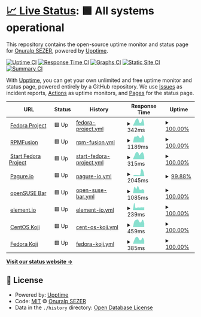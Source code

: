 # [📈 Live Status](https://thunderbirdtr.github.io/uptime): <!--live status--> **🟩 All systems operational**

This repository contains the open-source uptime monitor and status page for [Onuralp SEZER](https://thunderbirdtr.github.io/uptime), powered by [Upptime](https://github.com/upptime/upptime).

[![Uptime CI](https://github.com/thunderbirdtr/uptime/workflows/Uptime%20CI/badge.svg)](https://github.com/thunderbirdtr/uptime/actions?query=workflow%3A%22Uptime+CI%22)
[![Response Time CI](https://github.com/thunderbirdtr/uptime/workflows/Response%20Time%20CI/badge.svg)](https://github.com/thunderbirdtr/uptime/actions?query=workflow%3A%22Response+Time+CI%22)
[![Graphs CI](https://github.com/thunderbirdtr/uptime/workflows/Graphs%20CI/badge.svg)](https://github.com/thunderbirdtr/uptime/actions?query=workflow%3A%22Graphs+CI%22)
[![Static Site CI](https://github.com/thunderbirdtr/uptime/workflows/Static%20Site%20CI/badge.svg)](https://github.com/thunderbirdtr/uptime/actions?query=workflow%3A%22Static+Site+CI%22)
[![Summary CI](https://github.com/thunderbirdtr/uptime/workflows/Summary%20CI/badge.svg)](https://github.com/thunderbirdtr/uptime/actions?query=workflow%3A%22Summary+CI%22)

With [Upptime](https://upptime.js.org), you can get your own unlimited and free uptime monitor and status page, powered entirely by a GitHub repository. We use [Issues](https://github.com/thunderbirdtr/uptime/issues) as incident reports, [Actions](https://github.com/thunderbirdtr/uptime/actions) as uptime monitors, and [Pages](https://thunderbirdtr.github.io/uptime) for the status page.

<!--start: status pages-->
<!-- This summary is generated by Upptime (https://github.com/upptime/upptime) -->
<!-- Do not edit this manually, your changes will be overwritten -->
<!-- prettier-ignore -->
| URL | Status | History | Response Time | Uptime |
| --- | ------ | ------- | ------------- | ------ |
| <img alt="" src="https://favicons.githubusercontent.com/getfedora.org" height="13"> [Fedora Project](https://getfedora.org/) | 🟩 Up | [fedora-project.yml](https://github.com/onuralpszr/uptime/commits/HEAD/history/fedora-project.yml) | <details><summary><img alt="Response time graph" src="./graphs/fedora-project/response-time-week.png" height="20"> 342ms</summary><br><a href="https://thunderbirdtr.github.io/uptime/history/fedora-project"><img alt="Response time 349" src="https://img.shields.io/endpoint?url=https%3A%2F%2Fraw.githubusercontent.com%2Fonuralpszr%2Fuptime%2FHEAD%2Fapi%2Ffedora-project%2Fresponse-time.json"></a><br><a href="https://thunderbirdtr.github.io/uptime/history/fedora-project"><img alt="24-hour response time 94" src="https://img.shields.io/endpoint?url=https%3A%2F%2Fraw.githubusercontent.com%2Fonuralpszr%2Fuptime%2FHEAD%2Fapi%2Ffedora-project%2Fresponse-time-day.json"></a><br><a href="https://thunderbirdtr.github.io/uptime/history/fedora-project"><img alt="7-day response time 342" src="https://img.shields.io/endpoint?url=https%3A%2F%2Fraw.githubusercontent.com%2Fonuralpszr%2Fuptime%2FHEAD%2Fapi%2Ffedora-project%2Fresponse-time-week.json"></a><br><a href="https://thunderbirdtr.github.io/uptime/history/fedora-project"><img alt="30-day response time 340" src="https://img.shields.io/endpoint?url=https%3A%2F%2Fraw.githubusercontent.com%2Fonuralpszr%2Fuptime%2FHEAD%2Fapi%2Ffedora-project%2Fresponse-time-month.json"></a><br><a href="https://thunderbirdtr.github.io/uptime/history/fedora-project"><img alt="1-year response time 349" src="https://img.shields.io/endpoint?url=https%3A%2F%2Fraw.githubusercontent.com%2Fonuralpszr%2Fuptime%2FHEAD%2Fapi%2Ffedora-project%2Fresponse-time-year.json"></a></details> | <details><summary><a href="https://thunderbirdtr.github.io/uptime/history/fedora-project">100.00%</a></summary><a href="https://thunderbirdtr.github.io/uptime/history/fedora-project"><img alt="All-time uptime 99.91%" src="https://img.shields.io/endpoint?url=https%3A%2F%2Fraw.githubusercontent.com%2Fonuralpszr%2Fuptime%2FHEAD%2Fapi%2Ffedora-project%2Fuptime.json"></a><br><a href="https://thunderbirdtr.github.io/uptime/history/fedora-project"><img alt="24-hour uptime 100.00%" src="https://img.shields.io/endpoint?url=https%3A%2F%2Fraw.githubusercontent.com%2Fonuralpszr%2Fuptime%2FHEAD%2Fapi%2Ffedora-project%2Fuptime-day.json"></a><br><a href="https://thunderbirdtr.github.io/uptime/history/fedora-project"><img alt="7-day uptime 100.00%" src="https://img.shields.io/endpoint?url=https%3A%2F%2Fraw.githubusercontent.com%2Fonuralpszr%2Fuptime%2FHEAD%2Fapi%2Ffedora-project%2Fuptime-week.json"></a><br><a href="https://thunderbirdtr.github.io/uptime/history/fedora-project"><img alt="30-day uptime 99.03%" src="https://img.shields.io/endpoint?url=https%3A%2F%2Fraw.githubusercontent.com%2Fonuralpszr%2Fuptime%2FHEAD%2Fapi%2Ffedora-project%2Fuptime-month.json"></a><br><a href="https://thunderbirdtr.github.io/uptime/history/fedora-project"><img alt="1-year uptime 99.91%" src="https://img.shields.io/endpoint?url=https%3A%2F%2Fraw.githubusercontent.com%2Fonuralpszr%2Fuptime%2FHEAD%2Fapi%2Ffedora-project%2Fuptime-year.json"></a></details>
| <img alt="" src="https://favicons.githubusercontent.com/rpmfusion.org" height="13"> [RPMFusion](https://rpmfusion.org/) | 🟩 Up | [rpm-fusion.yml](https://github.com/onuralpszr/uptime/commits/HEAD/history/rpm-fusion.yml) | <details><summary><img alt="Response time graph" src="./graphs/rpm-fusion/response-time-week.png" height="20"> 1189ms</summary><br><a href="https://thunderbirdtr.github.io/uptime/history/rpm-fusion"><img alt="Response time 1128" src="https://img.shields.io/endpoint?url=https%3A%2F%2Fraw.githubusercontent.com%2Fonuralpszr%2Fuptime%2FHEAD%2Fapi%2Frpm-fusion%2Fresponse-time.json"></a><br><a href="https://thunderbirdtr.github.io/uptime/history/rpm-fusion"><img alt="24-hour response time 972" src="https://img.shields.io/endpoint?url=https%3A%2F%2Fraw.githubusercontent.com%2Fonuralpszr%2Fuptime%2FHEAD%2Fapi%2Frpm-fusion%2Fresponse-time-day.json"></a><br><a href="https://thunderbirdtr.github.io/uptime/history/rpm-fusion"><img alt="7-day response time 1189" src="https://img.shields.io/endpoint?url=https%3A%2F%2Fraw.githubusercontent.com%2Fonuralpszr%2Fuptime%2FHEAD%2Fapi%2Frpm-fusion%2Fresponse-time-week.json"></a><br><a href="https://thunderbirdtr.github.io/uptime/history/rpm-fusion"><img alt="30-day response time 1137" src="https://img.shields.io/endpoint?url=https%3A%2F%2Fraw.githubusercontent.com%2Fonuralpszr%2Fuptime%2FHEAD%2Fapi%2Frpm-fusion%2Fresponse-time-month.json"></a><br><a href="https://thunderbirdtr.github.io/uptime/history/rpm-fusion"><img alt="1-year response time 1128" src="https://img.shields.io/endpoint?url=https%3A%2F%2Fraw.githubusercontent.com%2Fonuralpszr%2Fuptime%2FHEAD%2Fapi%2Frpm-fusion%2Fresponse-time-year.json"></a></details> | <details><summary><a href="https://thunderbirdtr.github.io/uptime/history/rpm-fusion">100.00%</a></summary><a href="https://thunderbirdtr.github.io/uptime/history/rpm-fusion"><img alt="All-time uptime 100.00%" src="https://img.shields.io/endpoint?url=https%3A%2F%2Fraw.githubusercontent.com%2Fonuralpszr%2Fuptime%2FHEAD%2Fapi%2Frpm-fusion%2Fuptime.json"></a><br><a href="https://thunderbirdtr.github.io/uptime/history/rpm-fusion"><img alt="24-hour uptime 100.00%" src="https://img.shields.io/endpoint?url=https%3A%2F%2Fraw.githubusercontent.com%2Fonuralpszr%2Fuptime%2FHEAD%2Fapi%2Frpm-fusion%2Fuptime-day.json"></a><br><a href="https://thunderbirdtr.github.io/uptime/history/rpm-fusion"><img alt="7-day uptime 100.00%" src="https://img.shields.io/endpoint?url=https%3A%2F%2Fraw.githubusercontent.com%2Fonuralpszr%2Fuptime%2FHEAD%2Fapi%2Frpm-fusion%2Fuptime-week.json"></a><br><a href="https://thunderbirdtr.github.io/uptime/history/rpm-fusion"><img alt="30-day uptime 100.00%" src="https://img.shields.io/endpoint?url=https%3A%2F%2Fraw.githubusercontent.com%2Fonuralpszr%2Fuptime%2FHEAD%2Fapi%2Frpm-fusion%2Fuptime-month.json"></a><br><a href="https://thunderbirdtr.github.io/uptime/history/rpm-fusion"><img alt="1-year uptime 100.00%" src="https://img.shields.io/endpoint?url=https%3A%2F%2Fraw.githubusercontent.com%2Fonuralpszr%2Fuptime%2FHEAD%2Fapi%2Frpm-fusion%2Fuptime-year.json"></a></details>
| <img alt="" src="https://favicons.githubusercontent.com/start.fedoraproject.org" height="13"> [Start Fedora Project](https://start.fedoraproject.org/) | 🟩 Up | [start-fedora-project.yml](https://github.com/onuralpszr/uptime/commits/HEAD/history/start-fedora-project.yml) | <details><summary><img alt="Response time graph" src="./graphs/start-fedora-project/response-time-week.png" height="20"> 315ms</summary><br><a href="https://thunderbirdtr.github.io/uptime/history/start-fedora-project"><img alt="Response time 334" src="https://img.shields.io/endpoint?url=https%3A%2F%2Fraw.githubusercontent.com%2Fonuralpszr%2Fuptime%2FHEAD%2Fapi%2Fstart-fedora-project%2Fresponse-time.json"></a><br><a href="https://thunderbirdtr.github.io/uptime/history/start-fedora-project"><img alt="24-hour response time 137" src="https://img.shields.io/endpoint?url=https%3A%2F%2Fraw.githubusercontent.com%2Fonuralpszr%2Fuptime%2FHEAD%2Fapi%2Fstart-fedora-project%2Fresponse-time-day.json"></a><br><a href="https://thunderbirdtr.github.io/uptime/history/start-fedora-project"><img alt="7-day response time 315" src="https://img.shields.io/endpoint?url=https%3A%2F%2Fraw.githubusercontent.com%2Fonuralpszr%2Fuptime%2FHEAD%2Fapi%2Fstart-fedora-project%2Fresponse-time-week.json"></a><br><a href="https://thunderbirdtr.github.io/uptime/history/start-fedora-project"><img alt="30-day response time 286" src="https://img.shields.io/endpoint?url=https%3A%2F%2Fraw.githubusercontent.com%2Fonuralpszr%2Fuptime%2FHEAD%2Fapi%2Fstart-fedora-project%2Fresponse-time-month.json"></a><br><a href="https://thunderbirdtr.github.io/uptime/history/start-fedora-project"><img alt="1-year response time 334" src="https://img.shields.io/endpoint?url=https%3A%2F%2Fraw.githubusercontent.com%2Fonuralpszr%2Fuptime%2FHEAD%2Fapi%2Fstart-fedora-project%2Fresponse-time-year.json"></a></details> | <details><summary><a href="https://thunderbirdtr.github.io/uptime/history/start-fedora-project">100.00%</a></summary><a href="https://thunderbirdtr.github.io/uptime/history/start-fedora-project"><img alt="All-time uptime 80.78%" src="https://img.shields.io/endpoint?url=https%3A%2F%2Fraw.githubusercontent.com%2Fonuralpszr%2Fuptime%2FHEAD%2Fapi%2Fstart-fedora-project%2Fuptime.json"></a><br><a href="https://thunderbirdtr.github.io/uptime/history/start-fedora-project"><img alt="24-hour uptime 100.00%" src="https://img.shields.io/endpoint?url=https%3A%2F%2Fraw.githubusercontent.com%2Fonuralpszr%2Fuptime%2FHEAD%2Fapi%2Fstart-fedora-project%2Fuptime-day.json"></a><br><a href="https://thunderbirdtr.github.io/uptime/history/start-fedora-project"><img alt="7-day uptime 100.00%" src="https://img.shields.io/endpoint?url=https%3A%2F%2Fraw.githubusercontent.com%2Fonuralpszr%2Fuptime%2FHEAD%2Fapi%2Fstart-fedora-project%2Fuptime-week.json"></a><br><a href="https://thunderbirdtr.github.io/uptime/history/start-fedora-project"><img alt="30-day uptime 49.69%" src="https://img.shields.io/endpoint?url=https%3A%2F%2Fraw.githubusercontent.com%2Fonuralpszr%2Fuptime%2FHEAD%2Fapi%2Fstart-fedora-project%2Fuptime-month.json"></a><br><a href="https://thunderbirdtr.github.io/uptime/history/start-fedora-project"><img alt="1-year uptime 80.78%" src="https://img.shields.io/endpoint?url=https%3A%2F%2Fraw.githubusercontent.com%2Fonuralpszr%2Fuptime%2FHEAD%2Fapi%2Fstart-fedora-project%2Fuptime-year.json"></a></details>
| <img alt="" src="https://favicons.githubusercontent.com/pagure.io" height="13"> [Pagure.io](https://pagure.io/) | 🟩 Up | [pagure-io.yml](https://github.com/onuralpszr/uptime/commits/HEAD/history/pagure-io.yml) | <details><summary><img alt="Response time graph" src="./graphs/pagure-io/response-time-week.png" height="20"> 2045ms</summary><br><a href="https://thunderbirdtr.github.io/uptime/history/pagure-io"><img alt="Response time 1262" src="https://img.shields.io/endpoint?url=https%3A%2F%2Fraw.githubusercontent.com%2Fonuralpszr%2Fuptime%2FHEAD%2Fapi%2Fpagure-io%2Fresponse-time.json"></a><br><a href="https://thunderbirdtr.github.io/uptime/history/pagure-io"><img alt="24-hour response time 2731" src="https://img.shields.io/endpoint?url=https%3A%2F%2Fraw.githubusercontent.com%2Fonuralpszr%2Fuptime%2FHEAD%2Fapi%2Fpagure-io%2Fresponse-time-day.json"></a><br><a href="https://thunderbirdtr.github.io/uptime/history/pagure-io"><img alt="7-day response time 2045" src="https://img.shields.io/endpoint?url=https%3A%2F%2Fraw.githubusercontent.com%2Fonuralpszr%2Fuptime%2FHEAD%2Fapi%2Fpagure-io%2Fresponse-time-week.json"></a><br><a href="https://thunderbirdtr.github.io/uptime/history/pagure-io"><img alt="30-day response time 1807" src="https://img.shields.io/endpoint?url=https%3A%2F%2Fraw.githubusercontent.com%2Fonuralpszr%2Fuptime%2FHEAD%2Fapi%2Fpagure-io%2Fresponse-time-month.json"></a><br><a href="https://thunderbirdtr.github.io/uptime/history/pagure-io"><img alt="1-year response time 1262" src="https://img.shields.io/endpoint?url=https%3A%2F%2Fraw.githubusercontent.com%2Fonuralpszr%2Fuptime%2FHEAD%2Fapi%2Fpagure-io%2Fresponse-time-year.json"></a></details> | <details><summary><a href="https://thunderbirdtr.github.io/uptime/history/pagure-io">99.88%</a></summary><a href="https://thunderbirdtr.github.io/uptime/history/pagure-io"><img alt="All-time uptime 99.86%" src="https://img.shields.io/endpoint?url=https%3A%2F%2Fraw.githubusercontent.com%2Fonuralpszr%2Fuptime%2FHEAD%2Fapi%2Fpagure-io%2Fuptime.json"></a><br><a href="https://thunderbirdtr.github.io/uptime/history/pagure-io"><img alt="24-hour uptime 99.15%" src="https://img.shields.io/endpoint?url=https%3A%2F%2Fraw.githubusercontent.com%2Fonuralpszr%2Fuptime%2FHEAD%2Fapi%2Fpagure-io%2Fuptime-day.json"></a><br><a href="https://thunderbirdtr.github.io/uptime/history/pagure-io"><img alt="7-day uptime 99.88%" src="https://img.shields.io/endpoint?url=https%3A%2F%2Fraw.githubusercontent.com%2Fonuralpszr%2Fuptime%2FHEAD%2Fapi%2Fpagure-io%2Fuptime-week.json"></a><br><a href="https://thunderbirdtr.github.io/uptime/history/pagure-io"><img alt="30-day uptime 99.93%" src="https://img.shields.io/endpoint?url=https%3A%2F%2Fraw.githubusercontent.com%2Fonuralpszr%2Fuptime%2FHEAD%2Fapi%2Fpagure-io%2Fuptime-month.json"></a><br><a href="https://thunderbirdtr.github.io/uptime/history/pagure-io"><img alt="1-year uptime 99.86%" src="https://img.shields.io/endpoint?url=https%3A%2F%2Fraw.githubusercontent.com%2Fonuralpszr%2Fuptime%2FHEAD%2Fapi%2Fpagure-io%2Fuptime-year.json"></a></details>
| <img alt="" src="https://favicons.githubusercontent.com/meet.opensuse.org" height="13"> [openSUSE Bar](https://meet.opensuse.org/) | 🟩 Up | [open-suse-bar.yml](https://github.com/onuralpszr/uptime/commits/HEAD/history/open-suse-bar.yml) | <details><summary><img alt="Response time graph" src="./graphs/open-suse-bar/response-time-week.png" height="20"> 1085ms</summary><br><a href="https://thunderbirdtr.github.io/uptime/history/open-suse-bar"><img alt="Response time 1045" src="https://img.shields.io/endpoint?url=https%3A%2F%2Fraw.githubusercontent.com%2Fonuralpszr%2Fuptime%2FHEAD%2Fapi%2Fopen-suse-bar%2Fresponse-time.json"></a><br><a href="https://thunderbirdtr.github.io/uptime/history/open-suse-bar"><img alt="24-hour response time 654" src="https://img.shields.io/endpoint?url=https%3A%2F%2Fraw.githubusercontent.com%2Fonuralpszr%2Fuptime%2FHEAD%2Fapi%2Fopen-suse-bar%2Fresponse-time-day.json"></a><br><a href="https://thunderbirdtr.github.io/uptime/history/open-suse-bar"><img alt="7-day response time 1085" src="https://img.shields.io/endpoint?url=https%3A%2F%2Fraw.githubusercontent.com%2Fonuralpszr%2Fuptime%2FHEAD%2Fapi%2Fopen-suse-bar%2Fresponse-time-week.json"></a><br><a href="https://thunderbirdtr.github.io/uptime/history/open-suse-bar"><img alt="30-day response time 1073" src="https://img.shields.io/endpoint?url=https%3A%2F%2Fraw.githubusercontent.com%2Fonuralpszr%2Fuptime%2FHEAD%2Fapi%2Fopen-suse-bar%2Fresponse-time-month.json"></a><br><a href="https://thunderbirdtr.github.io/uptime/history/open-suse-bar"><img alt="1-year response time 1045" src="https://img.shields.io/endpoint?url=https%3A%2F%2Fraw.githubusercontent.com%2Fonuralpszr%2Fuptime%2FHEAD%2Fapi%2Fopen-suse-bar%2Fresponse-time-year.json"></a></details> | <details><summary><a href="https://thunderbirdtr.github.io/uptime/history/open-suse-bar">100.00%</a></summary><a href="https://thunderbirdtr.github.io/uptime/history/open-suse-bar"><img alt="All-time uptime 99.98%" src="https://img.shields.io/endpoint?url=https%3A%2F%2Fraw.githubusercontent.com%2Fonuralpszr%2Fuptime%2FHEAD%2Fapi%2Fopen-suse-bar%2Fuptime.json"></a><br><a href="https://thunderbirdtr.github.io/uptime/history/open-suse-bar"><img alt="24-hour uptime 100.00%" src="https://img.shields.io/endpoint?url=https%3A%2F%2Fraw.githubusercontent.com%2Fonuralpszr%2Fuptime%2FHEAD%2Fapi%2Fopen-suse-bar%2Fuptime-day.json"></a><br><a href="https://thunderbirdtr.github.io/uptime/history/open-suse-bar"><img alt="7-day uptime 100.00%" src="https://img.shields.io/endpoint?url=https%3A%2F%2Fraw.githubusercontent.com%2Fonuralpszr%2Fuptime%2FHEAD%2Fapi%2Fopen-suse-bar%2Fuptime-week.json"></a><br><a href="https://thunderbirdtr.github.io/uptime/history/open-suse-bar"><img alt="30-day uptime 100.00%" src="https://img.shields.io/endpoint?url=https%3A%2F%2Fraw.githubusercontent.com%2Fonuralpszr%2Fuptime%2FHEAD%2Fapi%2Fopen-suse-bar%2Fuptime-month.json"></a><br><a href="https://thunderbirdtr.github.io/uptime/history/open-suse-bar"><img alt="1-year uptime 99.98%" src="https://img.shields.io/endpoint?url=https%3A%2F%2Fraw.githubusercontent.com%2Fonuralpszr%2Fuptime%2FHEAD%2Fapi%2Fopen-suse-bar%2Fuptime-year.json"></a></details>
| <img alt="" src="https://favicons.githubusercontent.com/app.element.io" height="13"> [element.io](https://app.element.io/) | 🟩 Up | [element-io.yml](https://github.com/onuralpszr/uptime/commits/HEAD/history/element-io.yml) | <details><summary><img alt="Response time graph" src="./graphs/element-io/response-time-week.png" height="20"> 239ms</summary><br><a href="https://thunderbirdtr.github.io/uptime/history/element-io"><img alt="Response time 497" src="https://img.shields.io/endpoint?url=https%3A%2F%2Fraw.githubusercontent.com%2Fonuralpszr%2Fuptime%2FHEAD%2Fapi%2Felement-io%2Fresponse-time.json"></a><br><a href="https://thunderbirdtr.github.io/uptime/history/element-io"><img alt="24-hour response time 236" src="https://img.shields.io/endpoint?url=https%3A%2F%2Fraw.githubusercontent.com%2Fonuralpszr%2Fuptime%2FHEAD%2Fapi%2Felement-io%2Fresponse-time-day.json"></a><br><a href="https://thunderbirdtr.github.io/uptime/history/element-io"><img alt="7-day response time 239" src="https://img.shields.io/endpoint?url=https%3A%2F%2Fraw.githubusercontent.com%2Fonuralpszr%2Fuptime%2FHEAD%2Fapi%2Felement-io%2Fresponse-time-week.json"></a><br><a href="https://thunderbirdtr.github.io/uptime/history/element-io"><img alt="30-day response time 250" src="https://img.shields.io/endpoint?url=https%3A%2F%2Fraw.githubusercontent.com%2Fonuralpszr%2Fuptime%2FHEAD%2Fapi%2Felement-io%2Fresponse-time-month.json"></a><br><a href="https://thunderbirdtr.github.io/uptime/history/element-io"><img alt="1-year response time 497" src="https://img.shields.io/endpoint?url=https%3A%2F%2Fraw.githubusercontent.com%2Fonuralpszr%2Fuptime%2FHEAD%2Fapi%2Felement-io%2Fresponse-time-year.json"></a></details> | <details><summary><a href="https://thunderbirdtr.github.io/uptime/history/element-io">100.00%</a></summary><a href="https://thunderbirdtr.github.io/uptime/history/element-io"><img alt="All-time uptime 100.00%" src="https://img.shields.io/endpoint?url=https%3A%2F%2Fraw.githubusercontent.com%2Fonuralpszr%2Fuptime%2FHEAD%2Fapi%2Felement-io%2Fuptime.json"></a><br><a href="https://thunderbirdtr.github.io/uptime/history/element-io"><img alt="24-hour uptime 100.00%" src="https://img.shields.io/endpoint?url=https%3A%2F%2Fraw.githubusercontent.com%2Fonuralpszr%2Fuptime%2FHEAD%2Fapi%2Felement-io%2Fuptime-day.json"></a><br><a href="https://thunderbirdtr.github.io/uptime/history/element-io"><img alt="7-day uptime 100.00%" src="https://img.shields.io/endpoint?url=https%3A%2F%2Fraw.githubusercontent.com%2Fonuralpszr%2Fuptime%2FHEAD%2Fapi%2Felement-io%2Fuptime-week.json"></a><br><a href="https://thunderbirdtr.github.io/uptime/history/element-io"><img alt="30-day uptime 100.00%" src="https://img.shields.io/endpoint?url=https%3A%2F%2Fraw.githubusercontent.com%2Fonuralpszr%2Fuptime%2FHEAD%2Fapi%2Felement-io%2Fuptime-month.json"></a><br><a href="https://thunderbirdtr.github.io/uptime/history/element-io"><img alt="1-year uptime 100.00%" src="https://img.shields.io/endpoint?url=https%3A%2F%2Fraw.githubusercontent.com%2Fonuralpszr%2Fuptime%2FHEAD%2Fapi%2Felement-io%2Fuptime-year.json"></a></details>
| <img alt="" src="https://favicons.githubusercontent.com/koji.mbox.centos.org" height="13"> [CentOS Koji](https://koji.mbox.centos.org/koji/) | 🟩 Up | [cent-os-koji.yml](https://github.com/onuralpszr/uptime/commits/HEAD/history/cent-os-koji.yml) | <details><summary><img alt="Response time graph" src="./graphs/cent-os-koji/response-time-week.png" height="20"> 459ms</summary><br><a href="https://thunderbirdtr.github.io/uptime/history/cent-os-koji"><img alt="Response time 616" src="https://img.shields.io/endpoint?url=https%3A%2F%2Fraw.githubusercontent.com%2Fonuralpszr%2Fuptime%2FHEAD%2Fapi%2Fcent-os-koji%2Fresponse-time.json"></a><br><a href="https://thunderbirdtr.github.io/uptime/history/cent-os-koji"><img alt="24-hour response time 272" src="https://img.shields.io/endpoint?url=https%3A%2F%2Fraw.githubusercontent.com%2Fonuralpszr%2Fuptime%2FHEAD%2Fapi%2Fcent-os-koji%2Fresponse-time-day.json"></a><br><a href="https://thunderbirdtr.github.io/uptime/history/cent-os-koji"><img alt="7-day response time 459" src="https://img.shields.io/endpoint?url=https%3A%2F%2Fraw.githubusercontent.com%2Fonuralpszr%2Fuptime%2FHEAD%2Fapi%2Fcent-os-koji%2Fresponse-time-week.json"></a><br><a href="https://thunderbirdtr.github.io/uptime/history/cent-os-koji"><img alt="30-day response time 646" src="https://img.shields.io/endpoint?url=https%3A%2F%2Fraw.githubusercontent.com%2Fonuralpszr%2Fuptime%2FHEAD%2Fapi%2Fcent-os-koji%2Fresponse-time-month.json"></a><br><a href="https://thunderbirdtr.github.io/uptime/history/cent-os-koji"><img alt="1-year response time 616" src="https://img.shields.io/endpoint?url=https%3A%2F%2Fraw.githubusercontent.com%2Fonuralpszr%2Fuptime%2FHEAD%2Fapi%2Fcent-os-koji%2Fresponse-time-year.json"></a></details> | <details><summary><a href="https://thunderbirdtr.github.io/uptime/history/cent-os-koji">100.00%</a></summary><a href="https://thunderbirdtr.github.io/uptime/history/cent-os-koji"><img alt="All-time uptime 99.96%" src="https://img.shields.io/endpoint?url=https%3A%2F%2Fraw.githubusercontent.com%2Fonuralpszr%2Fuptime%2FHEAD%2Fapi%2Fcent-os-koji%2Fuptime.json"></a><br><a href="https://thunderbirdtr.github.io/uptime/history/cent-os-koji"><img alt="24-hour uptime 100.00%" src="https://img.shields.io/endpoint?url=https%3A%2F%2Fraw.githubusercontent.com%2Fonuralpszr%2Fuptime%2FHEAD%2Fapi%2Fcent-os-koji%2Fuptime-day.json"></a><br><a href="https://thunderbirdtr.github.io/uptime/history/cent-os-koji"><img alt="7-day uptime 100.00%" src="https://img.shields.io/endpoint?url=https%3A%2F%2Fraw.githubusercontent.com%2Fonuralpszr%2Fuptime%2FHEAD%2Fapi%2Fcent-os-koji%2Fuptime-week.json"></a><br><a href="https://thunderbirdtr.github.io/uptime/history/cent-os-koji"><img alt="30-day uptime 99.90%" src="https://img.shields.io/endpoint?url=https%3A%2F%2Fraw.githubusercontent.com%2Fonuralpszr%2Fuptime%2FHEAD%2Fapi%2Fcent-os-koji%2Fuptime-month.json"></a><br><a href="https://thunderbirdtr.github.io/uptime/history/cent-os-koji"><img alt="1-year uptime 99.96%" src="https://img.shields.io/endpoint?url=https%3A%2F%2Fraw.githubusercontent.com%2Fonuralpszr%2Fuptime%2FHEAD%2Fapi%2Fcent-os-koji%2Fuptime-year.json"></a></details>
| <img alt="" src="https://favicons.githubusercontent.com/koji.fedoraproject.org" height="13"> [Fedora Koji](https://koji.fedoraproject.org/koji/) | 🟩 Up | [fedora-koji.yml](https://github.com/onuralpszr/uptime/commits/HEAD/history/fedora-koji.yml) | <details><summary><img alt="Response time graph" src="./graphs/fedora-koji/response-time-week.png" height="20"> 385ms</summary><br><a href="https://thunderbirdtr.github.io/uptime/history/fedora-koji"><img alt="Response time 461" src="https://img.shields.io/endpoint?url=https%3A%2F%2Fraw.githubusercontent.com%2Fonuralpszr%2Fuptime%2FHEAD%2Fapi%2Ffedora-koji%2Fresponse-time.json"></a><br><a href="https://thunderbirdtr.github.io/uptime/history/fedora-koji"><img alt="24-hour response time 245" src="https://img.shields.io/endpoint?url=https%3A%2F%2Fraw.githubusercontent.com%2Fonuralpszr%2Fuptime%2FHEAD%2Fapi%2Ffedora-koji%2Fresponse-time-day.json"></a><br><a href="https://thunderbirdtr.github.io/uptime/history/fedora-koji"><img alt="7-day response time 385" src="https://img.shields.io/endpoint?url=https%3A%2F%2Fraw.githubusercontent.com%2Fonuralpszr%2Fuptime%2FHEAD%2Fapi%2Ffedora-koji%2Fresponse-time-week.json"></a><br><a href="https://thunderbirdtr.github.io/uptime/history/fedora-koji"><img alt="30-day response time 644" src="https://img.shields.io/endpoint?url=https%3A%2F%2Fraw.githubusercontent.com%2Fonuralpszr%2Fuptime%2FHEAD%2Fapi%2Ffedora-koji%2Fresponse-time-month.json"></a><br><a href="https://thunderbirdtr.github.io/uptime/history/fedora-koji"><img alt="1-year response time 461" src="https://img.shields.io/endpoint?url=https%3A%2F%2Fraw.githubusercontent.com%2Fonuralpszr%2Fuptime%2FHEAD%2Fapi%2Ffedora-koji%2Fresponse-time-year.json"></a></details> | <details><summary><a href="https://thunderbirdtr.github.io/uptime/history/fedora-koji">100.00%</a></summary><a href="https://thunderbirdtr.github.io/uptime/history/fedora-koji"><img alt="All-time uptime 99.89%" src="https://img.shields.io/endpoint?url=https%3A%2F%2Fraw.githubusercontent.com%2Fonuralpszr%2Fuptime%2FHEAD%2Fapi%2Ffedora-koji%2Fuptime.json"></a><br><a href="https://thunderbirdtr.github.io/uptime/history/fedora-koji"><img alt="24-hour uptime 100.00%" src="https://img.shields.io/endpoint?url=https%3A%2F%2Fraw.githubusercontent.com%2Fonuralpszr%2Fuptime%2FHEAD%2Fapi%2Ffedora-koji%2Fuptime-day.json"></a><br><a href="https://thunderbirdtr.github.io/uptime/history/fedora-koji"><img alt="7-day uptime 100.00%" src="https://img.shields.io/endpoint?url=https%3A%2F%2Fraw.githubusercontent.com%2Fonuralpszr%2Fuptime%2FHEAD%2Fapi%2Ffedora-koji%2Fuptime-week.json"></a><br><a href="https://thunderbirdtr.github.io/uptime/history/fedora-koji"><img alt="30-day uptime 99.91%" src="https://img.shields.io/endpoint?url=https%3A%2F%2Fraw.githubusercontent.com%2Fonuralpszr%2Fuptime%2FHEAD%2Fapi%2Ffedora-koji%2Fuptime-month.json"></a><br><a href="https://thunderbirdtr.github.io/uptime/history/fedora-koji"><img alt="1-year uptime 99.89%" src="https://img.shields.io/endpoint?url=https%3A%2F%2Fraw.githubusercontent.com%2Fonuralpszr%2Fuptime%2FHEAD%2Fapi%2Ffedora-koji%2Fuptime-year.json"></a></details>

<!--end: status pages-->

[**Visit our status website →**](https://thunderbirdtr.github.io/uptime)

## 📄 License

- Powered by: [Upptime](https://github.com/upptime/upptime)
- Code: [MIT](./LICENSE) © [Onuralp SEZER](https://thunderbirdtr.github.io/uptime)
- Data in the `./history` directory: [Open Database License](https://opendatacommons.org/licenses/odbl/1-0/)
